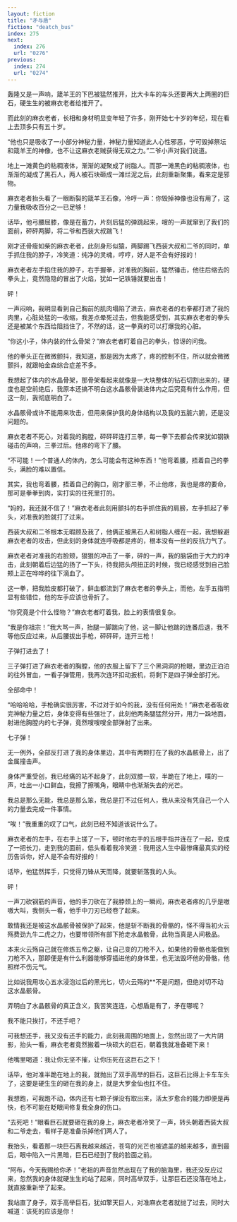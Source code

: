```yaml
---
layout: fiction
title: "矛与盾"
fiction: "deatch_bus"
index: 275
next:
  index: 276
  url: "0276"
previous:
  index: 274
  url: "0274"
---
```

轰隆又是一声响，箴羊王的下巴被猛然推开，比大卡车的车头还要再大上两圈的巨石，硬生生的被麻衣老者给推开了。

而此刻的麻衣老者，长相和身材明显变年轻了许多，刚开始七十岁的年纪，现在看上去顶多只有五十岁。

“他也只是吸收了一小部分神秘力量，神秘力量知道此人心性邪恶，宁可毁掉祭坛和箴羊王的神像，也不让这麻衣老贼获得无双之力。”二爷小声对我们说道。

地上一滩黄色的粘稠液体，渐渐的凝聚成了树脂人。而那一滩黑色的粘稠液体，也渐渐的凝成了黑石人，两人被石块砸成一滩烂泥之后，此刻重新聚集，看来定是邪物。

麻衣老者抬头看了一眼断裂的箴羊王石像，冷哼一声：你毁掉神像也没有用了，这力量我吸收百分之一已足够！

话毕，他弓腰屈膝，像是在蓄力，片刻后猛的弹跳起来，嗖的一声就窜到了我们的面前，砰砰两脚，将二爷和西装大叔踹飞！

刚才还骨瘦如柴的麻衣老者，此刻身形似猿，两脚踢飞西装大叔和二爷的同时，单手抓住我的脖子，冷笑道：纯净的灵魂，哼哼，好人是不会有好报的！

麻衣老者左手掐住我的脖子，右手握拳，对准我的胸前，猛然锤击，他往后缩去的拳头上，竟然隐隐的冒出了火焰，犹如一记铁锤就要出击！

砰！

一声闷响，我明显看到自己胸前的肌肉塌陷了进去，麻衣老者的右拳都打进了我的肉里，心脏处猛的一收缩，我差点晕死过去，但我能感受到，其实麻衣老者的拳头还是被某个东西给阻挡住了，不然的话，这一拳真的可以打爆我的心脏。

“你这小子，体内装的什么骨架？”麻衣老者盯着自己的拳头，惊讶的问我。

他的拳头正在微微颤抖，我知道，那是因为太疼了，疼的控制不住，所以就会微微颤抖，就跟帕金森综合症差不多。

我想起了体内的水晶骨架，那骨架看起来就像是一大块整体的钻石切割出来的，硬度也是空前绝后，我原本还搞不明白这水晶骸骨装进体内之后究竟有什么作用，但这一刻，我彻底明白了。

水晶骸骨或许不能用来攻击，但用来保护我的身体结构以及我的五脏六腑，还是没问题的。

麻衣老者不死心，对着我的胸膛，砰砰砰连打三拳，每一拳下去都会传来犹如钢铁碰击的声响，三拳过后。他疼的弯下了腰。

“不可能！一个普通人的体内，怎么可能会有这种东西！”他弯着腰，捂着自己的拳头，满脸的难以置信。

其实，我也弯着腰，捂着自己的胸口，刚才那三拳，不止他疼，我也是疼的要命，那可是拳拳到肉，实打实的往死里打的。

“妈的，我还就不信了！”麻衣老者此刻用颤抖的右手抓住我的肩膀，左手抓起了拳头，对准我的脸就打了过来。

西装大叔和二爷根本无暇顾及我了，他俩正被黑石人和树脂人缠在一起，我想躲避麻衣老者的攻击，但此刻的身体就连呼吸都是疼的，根本没有一丝的反抗力气了。

麻衣老者对准我的右脸颊，狠狠的冲击了一拳，砰的一声，我的脑袋由于大力的冲击，此刻朝着后边猛的扬了一下头，待我把头颅扭正的时候，我已经感觉到自己脸颊上正在哗哗的往下滴血了。

这一拳，把我脸皮都打破了，鲜血都流到了麻衣老者的拳头上，而他，左手五指明显有些错位，他的左手应该也骨折了。

“你究竟是个什么怪物？”麻衣老者盯着我，脸上的表情很复杂。

“我是你祖宗！”我大骂一声，抬腿一脚踹向了他，这一脚让他踹的连番后退，我不等他反应过来，从后腰拔出手枪，砰砰砰，连开三枪！

子弹打进去了！

三子弹打进了麻衣老者的胸膛，他的衣服上留下了三个黑洞洞的枪眼，里边正泊泊的往外冒血，一看子弹管用，我再次连环扣动扳机，将剩下是四子弹全部打光。

全部命中！

“哈哈哈哈，手枪确实很厉害，不过对于如今的我，没有任何用处！”麻衣老者吸收完神秘力量之后，身体变得有些强壮了，此刻他两条腿猛然分开，用力一跺地面，射进他胸膛内的七子弹，竟然嗖嗖嗖全部弹射了出来。

七子弹！

无一例外，全部反打进了我的身体里边，其中有两颗打在了我的水晶骸骨上，出了金属撞击声。

身体严重受创，我已经痛的站不起身了，此刻双膝一软，半跪在了地上，噗的一声，吐出一小口鲜血，我擦了擦嘴角，眼睛中也渐渐失去的光芒。

我总是那么无能，我总是那么笨，我总是打不过任何人，我从来没有凭自己一个人的力量去完成一件事情。

“唉！”我重重的叹了口气，此刻已经不知道该说什么了。

麻衣老者的左手，在右手上搓了一下，顿时他右手的五根手指并连在了一起，变成了一把长刀，走到我的面前，低头看着我冷笑道：我用这人生中最惨痛最真实的经历告诉你，好人是不会有好报的！

话毕，他猛然挥手，只觉得刀锋从天而降，就要斩落我的人头。

砰！

一声刀砍钢筋的声音，他的手刀砍在了我脖颈上的一瞬间，麻衣老者疼的几乎是嗷嗷大叫，我侧头一看，他手中刀刃已经卷了起来。

敢情我还是被这水晶骸骨被保护了起来，他是斩不断我的骨骼的，怪不得当初火云殇费劲九牛二虎之力，也要带领所有部下抢走水晶骸骨，此物当真是人间极品。

本来火云殇自己就在修炼五帝之躯，让自己变的刀枪不入，如果他的骨骼也能做到刀枪不入，那即便是有什么利器能够穿插进他的身体里，也无法毁坏他的骨骼，他照样不伤元气。

比如说我用攻心五水浸泡过后的黑光匕，切火云殇的**不是问题，但绝对切不动这水晶骸骨。

弄明白了水晶骸骨的真正含义，我苦笑连连，心想盾是有了，矛在哪呢？

我不能只挨打，不还手吧？

可我想还手，我又没有还手的能力，此刻我周围的地面上，忽然出现了一大片阴影，抬头一看，麻衣老者竟然搬着一块硕大的巨石，朝着我就准备砸下来！

他嘴里喝道：我让你无坚不摧，让你压死在这巨石之下！

话毕，他对准半跪在地上的我，就抛出了双手高举的巨石，这巨石比得上卡车车头了，这要是硬生生的砸在我的身上，就是大罗金仙也扛不住。

我想跑，可我跑不动，体内还有七颗子弹没有取出来，活太岁愈合的能力即便是再快，也不可能在眨眼间修复我全身的伤口。

“去死吧！”眼看巨石就要砸在我的身上，麻衣老者冷笑了一声，转头朝着西装大叔和二爷走去，看样子是准备杀掉他们两人了。

我抬头，看着那一块巨石离我越来越近，苍穹的光芒也被遮盖的越来越多，直到最后，眼中陷入一片黑暗，巨石已经到了我的脸面之前。

“阿布，今天我赐给你矛！”老祖的声音忽然出现在了我的脑海里，我还没反应过来，忽然我的身体就硬生生的站了起来，同时高举双手，让那巨石还没落在地上，就直接重新举了起来。

我站直了身子，双手高举巨石，犹如擎天巨人，对准麻衣老者就抛了过去，同时大喊道：该死的应该是你！